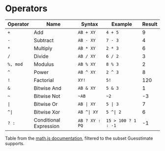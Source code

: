# Operators

| Operator | Name                   | Syntax         | Example             | Result |
| -------- | ---------------------- | -------------- | ------------------- | ------ |
| `+`      | Add                    | `AB + XY`      | `4 + 5`             | 9      |
| `-`      | Subtract               | `AB - XY`      | `7 - 3`             | 4      |
| `*`      | Multiply               | `AB * XY`      | `2 * 3`             | 6      |
| `/`      | Divide                 | `AB / XY`      | `6 / 2`             | 3      |
| `%, mod` | Modulus                | `AB % XY`      | `8 % 3`             | 2      |
| `^`      | Power                  | `AB ^ XY`      | `2 ^ 3`             | 8      |
| `!`      | Factorial              | `XY!`          | `5!`                | 120    |
| `&`      | Bitwise And            | `AB & XY`      | `5 & 3`             | 1      |
| `~`      | Bitwise Not            | `~AB`          | `~2`                | -3     |
| `\|`     | Bitwise Or             | `AB \| XY`     | `5 \| 3`            | 7      |
| `^\|`    | Bitwise Xor            | `AB ^\| XY`    | `5 ^\| 2`           | 6      |
| `? :`    | Conditional Expression | `AB ? XY : PQ` | `15 > 100 ? 1 : -1` | -1     |

Table from the [math.js documentation](http://mathjs.org/docs/expressions/syntax.html), filtered to the subset
Guesstimate supports.
